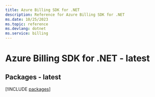 ```yaml
---
title: Azure Billing SDK for .NET
description: Reference for Azure Billing SDK for .NET
ms.date: 10/25/2023
ms.topic: reference
ms.devlang: dotnet
ms.service: billing
---
```

# Azure Billing SDK for .NET - latest
## Packages - latest
[!INCLUDE [packages](billing-index.md)]
